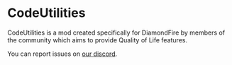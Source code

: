 # CodeUtilities
CodeUtilities is a mod created specifically for DiamondFire by members of the community which aims to provide Quality of Life features.

You can report issues on [our discord](https://discord.gg/WY6tPFE).
